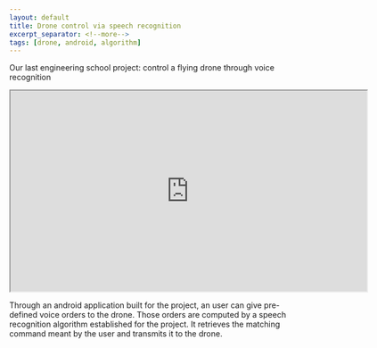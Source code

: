 ```yaml
---
layout: default
title: Drone control via speech recognition
excerpt_separator: <!--more-->
tags: [drone, android, algorithm]
---
```


Our last engineering school project: control a flying drone through voice recognition
<!--more-->

<iframe width="640" height="360" src="https://www.youtube.com/embed/vLJ9Lv9Z9DQ">
</iframe>

Through an android application built for the project, an user can give pre-defined voice orders to the drone. 
Those orders are computed by a speech recognition algorithm established for the project. 
It retrieves the matching command meant by the user and transmits it to the drone.



